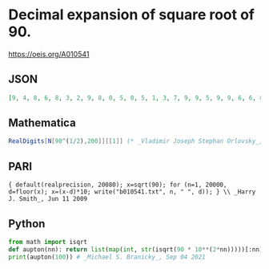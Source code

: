 # Decimal expansion of square root of 90\.
https://oeis.org/A010541
## JSON
```JSON
[9, 4, 8, 6, 8, 3, 2, 9, 8, 0, 5, 0, 5, 1, 3, 7, 9, 9, 5, 9, 9, 6, 6, 8, 0, 6, 3, 3, 2, 9, 8, 1, 5, 5, 6, 0, 1, 1, 5, 8, 6, 6, 5, 4, 1, 7, 9, 7, 5, 6, 5, 0, 4, 8, 0, 5, 7, 2, 5, 1, 4, 5, 5, 8, 3, 7, 7, 7, 8, 3, 3, 1, 5, 9, 1, 7, 7, 1, 4, 6, 6, 4, 0, 3, 2, 7, 4, 4, 3, 2, 5, 1, 3, 7, 9, 0, 0, 8, 8]
```
## Mathematica
```Mathematica
RealDigits[N[90^(1/2),200]][[1]] (* _Vladimir Joseph Stephan Orlovsky_, Jan 23 2012 *)
```
## PARI
```PARI
{ default(realprecision, 20080); x=sqrt(90); for (n=1, 20000, d=floor(x); x=(x-d)*10; write("b010541.txt", n, " ", d)); } \\ _Harry J. Smith_, Jun 11 2009
```
## Python
```Python
from math import isqrt
def aupton(nn): return list(map(int, str(isqrt(90 * 10**(2*nn)))))[:nn]
print(aupton(100)) # _Michael S. Branicky_, Sep 04 2021
```
